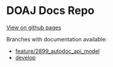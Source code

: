 # DOAJ Docs Repo

[View on github pages](https://doaj.github.io/doaj-docs)

Branches with documentation available:

* [feature/2899_autodoc_api_model](feature/2899_autodoc_api_model/README.md)
* [develop](develop/README.md)
